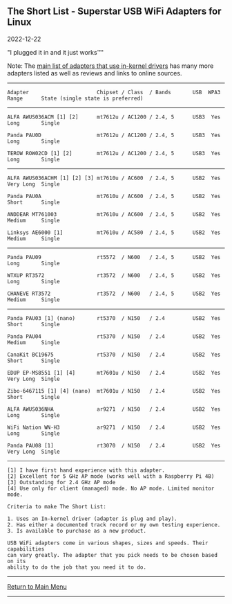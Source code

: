 ## The Short List - Superstar USB WiFi Adapters for Linux

2022-12-22

"I plugged it in and it just works™" 

Note: The [main list of adapters that use in-kernel drivers](https://github.com/morrownr/USB-WiFi/blob/main/home/USB_WiFi_Adapters_that_are_supported_with_Linux_in-kernel_drivers.md) has
many more adapters listed as well as reviews and links to online sources.

-----

```
Adapter                      Chipset / Class  / Bands       USB  WPA3  Range      State (single state is preferred)
```
-----

```
ALFA AWUS036ACM [1] [2]      mt7612u / AC1200 / 2.4, 5      USB3  Yes  Long       Single

Panda PAU0D                  mt7612u / AC1200 / 2.4, 5      USB3  Yes  Long       Single

TEROW ROW02CD [1] [2]        mt7612u / AC1200 / 2.4, 5      USB3  Yes  Long       Single

```

-----

```
ALFA AWUS036ACHM [1] [2] [3] mt7610u / AC600  / 2.4, 5      USB2  Yes  Very Long  Single

Panda PAU0A                  mt7610u / AC600  / 2.4, 5      USB2  Yes  Short      Single

ANDDEAR MT761003             mt7610u / AC600  / 2.4, 5      USB2  Yes  Medium     Single

Linksys AE6000 [1]           mt7610u / AC580  / 2.4, 5      USB2  Yes  Medium     Single

```

-----

```
Panda PAU09                  rt5572  / N600   / 2.4, 5      USB2  Yes  Long       Single

WTXUP RT3572                 rt3572  / N600   / 2.4, 5      USB2  Yes  Long       Single

CHANEVE RT3572               rt3572  / N600   / 2.4, 5      USB2  Yes  Medium     Single
```
-----

```
Panda PAU03 [1] (nano)       rt5370  / N150   / 2.4         USB2  Yes  Short      Single

Panda PAU04                  rt5370  / N150   / 2.4         USB2  Yes  Medium     Single

CanaKit BC19675              rt5370  / N150   / 2.4         USB2  Yes  Short      Single

EDUP EP-MS8551 [1] [4]       mt7601u / N150   / 2.4         USB2  Yes  Very Long  Single

Zibo-6467115 [1] [4] (nano)  mt7601u / N150   / 2.4         USB2  Yes  Short      Single

ALFA AWUS036NHA              ar9271  / N150   / 2.4         USB2  Yes  Long       Single

WiFi Nation WN-H3            ar9271  / N150   / 2.4         USB2  Yes  Long       Single

Panda PAU08 [1]              rt3070  / N150   / 2.4         USB2  Yes  Very Long  Single
```

-----

```
[1] I have first hand experience with this adapter.
[2] Excellent for 5 GHz AP mode (works well with a Raspberry Pi 4B)
[3] Outstanding for 2.4 GHz AP mode
[4] Use only for client (managed) mode. No AP mode. Limited monitor mode.

Criteria to make The Short List: 

1. Uses an In-kernel driver (adapter is plug and play).
2. Has either a documented track record or my own testing experience.
3. Is available to purchase as a new product.

USB WiFi adapters come in various shapes, sizes and speeds. Their capabilities
can vary greatly. The adapter that you pick needs to be chosen based on its
ability to do the job that you need it to do.
```

-----

[Return to Main Menu](https://github.com/morrownr/USB-WiFi)

-----
